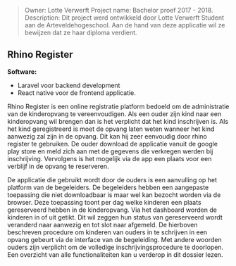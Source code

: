 > Owner: Lotte Verwerft 
> Project name: Bachelor proef 2017 - 2018. 
> Description: Dit project werd ontwikkeld door Lotte Verwerft Student aan de Arteveldehogeschool. Aan de hand van deze applicatie wil ze bewijzen dat ze haar diploma verdient.

## Rhino Register

**Software:** 
- Laravel voor backend development
- React native voor de frontend applicatie.

Rhino Register is een online registratie platform bedoeld om de administratie van de kinderopvang te vereenvoudigen. 
Als een ouder zijn kind naar een kinderopvang wil brengen dan is het verplicht  dat het  kind inschrijven is. 
Als het kind geregistreerd is  moet de opvang laten weten wanneer het kind aanwezig zal zijn in de opvang. Dit kan hij zeer eenvoudig door rhino register te gebruiken. De ouder download de applicatie vanuit de google play store en meld zich aan met de gegevens die verkregen werden bij inschrijving. Vervolgens is het mogelijk via de app een plaats voor een verblijf in  de opvang te reserveren. 

De applicatie die gebruikt wordt door de ouders is een aanvulling op het platform van de begeleiders. De begeleiders hebben een aangepaste toepassing die niet downloadbaar is maar wel kan bezocht worden via de browser. 
Deze toepassing toont per dag welke kinderen een plaats gereserveerd hebben in de kinderopvang. Via het dashboard worden de  kinderen in of uit getikt. Dit wil zeggen hun status van gereserveerd wordt veranderd naar aanwezig en tot slot naar afgemeld. 
De hierboven beschreven procedure om kinderen van ouders in te schrijven in een opvang gebeurt via de interface van de begeleiding. Met andere woorden ouders zijn verplicht om de volledige inschrijvingsprocedure te doorlopen. 
Een overzicht van alle functionaliteiten kan u verderop in dit dossier lezen. 